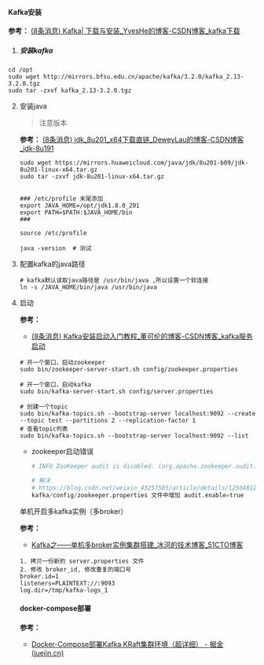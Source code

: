 #### Kafka安装

**参考：** [(8条消息) Kafka| 下载与安装_YvesHe的博客-CSDN博客_kafka下载](https://yveshe.blog.csdn.net/article/details/88575491?spm=1001.2101.3001.6661.1&utm_medium=distribute.pc_relevant_t0.none-task-blog-2~default~CTRLIST~default-1-88575491-blog-108452107.pc_relevant_multi_platform_featuressortv2removedup&depth_1-utm_source=distribute.pc_relevant_t0.none-task-blog-2~default~CTRLIST~default-1-88575491-blog-108452107.pc_relevant_multi_platform_featuressortv2removedup&utm_relevant_index=1)



1. ##### 安装kafka

```shell
cd /opt
sudo wget http://mirrors.bfsu.edu.cn/apache/kafka/3.2.0/kafka_2.13-3.2.0.tgz
sudo tar -zxvf kafka_2.13-3.2.0.tgz
```

2. 安装java

   > 注意版本

   **参考：** [(8条消息) jdk_8u201_x64下载直链_DeweyLau的博客-CSDN博客_jdk-8u191](https://blog.csdn.net/DeweyLau/article/details/109636906)

   ```shell
   sudo wget https://mirrors.huaweicloud.com/java/jdk/8u201-b09/jdk-8u201-linux-x64.tar.gz
   sudo tar -zxvf jdk-8u201-linux-x64.tar.gz
   
   
   ### /etc/profile 末尾添加
   export JAVA_HOME=/opt/jdk1.8.0_201
   export PATH=$PATH:$JAVA_HOME/bin
   ###
   
   source /etc/profile
   
   java -version  # 测试
   ```

3. 配置kafka的java路径

   ```shell
   # kafka默认读取java路径是 /usr/bin/java ,所以设置一个软连接
   ln -s /JAVA_HOME/bin/java /usr/bin/java
   ```

4. 启动

   **参考：**

   - [(8条消息) Kafka安装启动入门教程_董可伦的博客-CSDN博客_kafka服务启动](https://blog.csdn.net/dkl12/article/details/80413688) 

   ```shell
   # 开一个窗口，启动zookeeper
   sudo bin/zookeeper-server-start.sh config/zookeeper.properties
   
   # 开一个窗口，启动kafka
   sudo bin/kafka-server-start.sh config/server.properties
   
   # 创建一个topic
   sudo bin/kafka-topics.sh --bootstrap-server localhost:9092 --create --topic test --partitions 2 --replication-factor 1
   # 查看topic列表
   sudo bin/kafka-topics.sh --bootstrap-server localhost:9092 --list
   ```

   - zookeeper启动错误

     ```python
     # INFO ZooKeeper audit is disabled. (org.apache.zookeeper.audit.ZKAuditProvider)
     
     # 解决
     # https://blog.csdn.net/weixin_43257585/article/details/125048124
     kafka/config/zookeeper.properties 文件中增加 audit.enable=true
     ```

   单机开启多kafka实例（多broker）

   **参考：**
   
   - [Kafka之——单机多broker实例集群搭建_冰河的技术博客_51CTO博客](https://blog.51cto.com/binghe001/5246556) 
   
   ```shell
   1. 拷贝一份新的 server.properties 文件
   2. 修改 broker_id, 修改重复的端口号
   broker.id=1
   listeners=PLAINTEXT://:9093
   log.dir=/tmp/kafka-logs_1
   ```
   
   
   
   #### docker-compose部署
   
   **参考：**
   
   - [Docker-Compose部署Kafka KRaft集群环境（超详细） - 掘金 (juejin.cn)](https://juejin.cn/post/7187301063832109112) 
   
   









